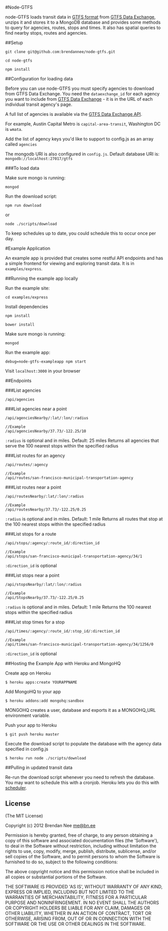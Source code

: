 #Node-GTFS

node-GTFS loads transit data in [GTFS format](https://developers.google.com/transit/) from [GTFS Data Exchange](http://www.gtfs-data-exchange.com/), unzips it and stores it to a MongoDB database and provides some methods to query for agencies, routes, stops and times.  It also has spatial queries to find nearby stops, routes and agencies.

##Setup

`git clone git@github.com:brendannee/node-gtfs.git`

`cd node-gtfs`

`npm install`

##Configuration for loading data

Before you can use node-GTFS you must specify agencies to download from GTFS Data Exchange. You need the `dataexchange_id` for each agency you want to include from [GTFS Data Exchange](http://www.gtfs-data-exchange.com/) - it is in the URL of each individual transit agency's page.

A full list of agencies is available via the [GTFS Data Exchange API](http://www.gtfs-data-exchange.com/api/agencies).

For example, Austin Capital Metro is `capital-area-transit`, Washington DC is `wmata`.

Add the list of agency keys you'd like to support to config.js as an array called `agencies`

The mongodb URI is also configured in `config.js`. Default database URI is:
`mongodb://localhost:27017/gtfs`

###To load data

Make sure mongo is running:

    mongod

Run the download script:

    npm run download

or

    node ./scripts/download

To keep schedules up to date, you could schedule this to occur once per day.

#Example Application

An example app is provided that creates some restful API endpoints and has a simple frontend for viewing and exploring transit data.  It is in `examples/express`.


##Running the example app locally

Run the example site:

    cd examples/express

Install dependencies

    npm install

    bower install

Make sure mongo is running:

    mongod

Run the example app:

    debug=node-gtfs-exampleapp npm start

Visit `localhost:3000` in your browser


##Endpoints

###List agencies

    /api/agencies

###List agencies near a point

    /api/agenciesNearby/:lat/:lon/:radius

    //Example
    /api/agenciesNearby/37.73/-122.25/10
`:radius` is optional and in miles.  Default: 25 miles
Returns all agencies that serve the 100 nearest stops within the specified radius

###List routes for an agency

    /api/routes/:agency

    //Example
    /api/routes/san-francisco-municipal-transportation-agency

###List routes near a point

    /api/routesNearby/:lat/:lon/:radius

    //Example
    /api/routesNearby/37.73/-122.25/0.25
`:radius` is optional and in miles.  Default: 1 mile
Returns all routes that stop at the 100 nearest stops within the specified radius

###List stops for a route

    /api/stops/:agency/:route_id/:direction_id

    //Example
    /api/stops/san-francisco-municipal-transportation-agency/34/1
`:direction_id` is optional

###List stops near a point

    /api/stopsNearby/:lat/:lon/:radius

    //Example
    /api/StopsNearby/37.73/-122.25/0.25
`:radius` is optional and in miles.  Default: 1 mile
Returns the 100 nearest stops within the specified radius

###List stop times for a stop

    /api/times/:agency/:route_id/:stop_id/:direction_id

    //Example
    /api/times/san-francisco-municipal-transportation-agency/34/1256/0
`:direction_id` is optional


##Hosting the Example App with Heroku and MongoHQ

Create app on Heroku

    $ heroku apps:create YOURAPPNAME

Add MongoHQ to your app

    $ heroku addons:add mongohq:sandbox

MONGOHQ creates a user, database and exports it as a MONGOHQ_URL environment variable.

Push your app to Heroku

    $ git push heroku master

Execute the download script to populate the database with the agency data specified in config.js

    $ heroku run node ./scripts/download


##Pulling in updated transit data

Re-run the download script whenever you need to refresh the database. You may want to schedule this with a cronjob.  Heroku lets you do this with [scheduler](https://devcenter.heroku.com/articles/scheduler).

## License

(The MIT License)

Copyright (c) 2012 Brendan Nee <me@bn.ee>

Permission is hereby granted, free of charge, to any person obtaining a copy of this software and associated documentation files (the 'Software'), to deal in the Software without restriction, including without limitation the rights to use, copy, modify, merge, publish, distribute, sublicense, and/or sell copies of the Software, and to permit persons to whom the Software is furnished to do so, subject to the following conditions:

The above copyright notice and this permission notice shall be included in all copies or substantial portions of the Software.

THE SOFTWARE IS PROVIDED 'AS IS', WITHOUT WARRANTY OF ANY KIND, EXPRESS OR IMPLIED, INCLUDING BUT NOT LIMITED TO THE WARRANTIES OF MERCHANTABILITY, FITNESS FOR A PARTICULAR PURPOSE AND NONINFRINGEMENT. IN NO EVENT SHALL THE AUTHORS OR COPYRIGHT HOLDERS BE LIABLE FOR ANY CLAIM, DAMAGES OR OTHER LIABILITY, WHETHER IN AN ACTION OF CONTRACT, TORT OR OTHERWISE, ARISING FROM, OUT OF OR IN CONNECTION WITH THE SOFTWARE OR THE USE OR OTHER DEALINGS IN THE SOFTWARE.

